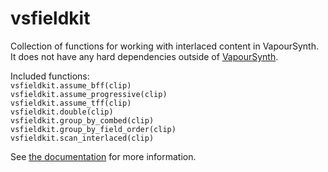 # vsfieldkit
Collection of functions for working with interlaced content in VapourSynth. It
does not have any hard dependencies outside of
[VapourSynth](http://www.vapoursynth.com/).

Included functions:  
`vsfieldkit.assume_bff(clip)`  
`vsfieldkit.assume_progressive(clip)`  
`vsfieldkit.assume_tff(clip)`  
`vsfieldkit.double(clip)`  
`vsfieldkit.group_by_combed(clip)`  
`vsfieldkit.group_by_field_order(clip)`  
`vsfieldkit.scan_interlaced(clip)`

See [the documentation](https://vsfieldkit.readthedocs.io/) for more information.
